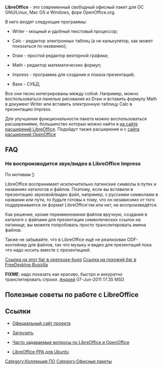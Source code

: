 **LibreOffice** - это современный свободный офисный пакет для ОС
GNU/Linux, Mac OS и Windows, форк OpenOffice.org.

В него входят следующие программы:

  - Writer - мощный и удобный текстовый процессор;

<!-- end list -->

  - Calc - редактор электронных таблиц (а не калькулятор, как может
    показаться по названию);

<!-- end list -->

  - Draw - простой редактор векторной графики;

<!-- end list -->

  - Math - редактор математических формул;

<!-- end list -->

  - Impress - программа для создания и показа презентаций;

<!-- end list -->

  - Base - СУБД;

Все они тесно интегрированы между собой. Например, можно воспользоваться
панелью рисования из Draw и вставить формулу Math в документ Writer или
вставить электронную таблицу Calc в презентацию Impress.

Для улучшения функциональности пакета можно воспользоваться
расширениями, большинство которых можно найти в [на сайте
расширений LibreOffice](http://extensions.libreoffice.org/). Подойдут
также расширения и с [сайта расширений
OpenOffice](http://extensions.openoffice.org/)

## FAQ

### Не воспроизводится звук/видео в LibreOffice Impress

По мотивам [1](http://www.linux.org.ru/forum/multimedia/5954806):

LibreOffice воспринимает исключительно латинские символы в путях и
названиях каталогов и файлов. Поэтому, если вы вставили в
презентацию звуковой/видео файл, например, с русскими символами
в названии или пути, то будьте готовы к тому, что он независимо от того
поддерживается ли формат LibreOffice'ом или нет, не воспроизведётся.

Как решение, кроме переименования файлов вручную, создания в каталоге с
файлами для презентации символических ссылок на латинице, вы можете
попробовать просто транслитировать имена файлов.

Также не забывайте, что в LibreOffice ещё не реализован ODF-контейнер
для файлов, так что музыку и видео для презентаций пока что надо
носить вместе с презентацией.

[Ссылка на этот баг в
opensuse-bugs](http://lists.suse.com/opensuse-bugs/2011-04/msg02677.html)
[Ссылка на похожий баг в FreeDesktop
Bugzilla](https://bugs.freedesktop.org/show_bug.cgi?id=32581)

**FIXME**: надо показать как красиво, быстро и аккуратно транслитировать
строки. [Андрей](User:adriano32) 07-Jun-2011 17:35 MSD

## Полезные советы по работе с LibreOffice

## Ссылки

  - [Официальный сайт проекта](http://www.libreoffice.org/)

<!-- end list -->

  - [Загрузить](http://www.libreoffice.org/download/)

<!-- end list -->

  - [Часто задаваемые вопросы по LibreOffice и
    OpenOffice](http://wiki.forumooo.ru)

<!-- end list -->

  - [LibreOffice PPA для
    Ubuntu](https://launchpad.net/~libreoffice/+archive/ppa)

[Category:Коллекция ПО](Category:Коллекция_ПО)
[Category:Офисные пакеты](Category:Офисные_пакеты)